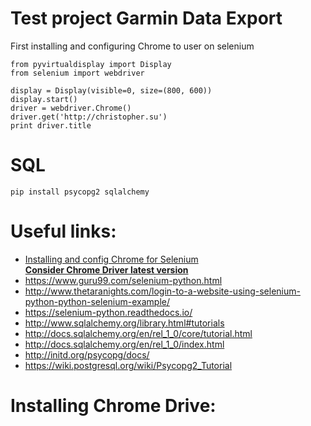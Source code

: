# Test project Garmin Data Export

First installing and configuring Chrome to user on selenium
```
from pyvirtualdisplay import Display
from selenium import webdriver

display = Display(visible=0, size=(800, 600))
display.start()
driver = webdriver.Chrome()
driver.get('http://christopher.su')
print driver.title
```

# SQL
```
pip install psycopg2 sqlalchemy
```

# Useful links:
* [Installing and config Chrome for Selenium](https://christopher.su/2015/selenium-chromedriver-ubuntu/)  
[**Consider Chrome Driver latest version**](https://chromedriver.storage.googleapis.com/2.40/chromedriver_linux64.zip)
* https://www.guru99.com/selenium-python.html  
* http://www.thetaranights.com/login-to-a-website-using-selenium-python-python-selenium-example/  
* https://selenium-python.readthedocs.io/  
* http://www.sqlalchemy.org/library.html#tutorials  
* http://docs.sqlalchemy.org/en/rel_1_0/core/tutorial.html  
* http://docs.sqlalchemy.org/en/rel_1_0/index.html  
* http://initd.org/psycopg/docs/
* https://wiki.postgresql.org/wiki/Psycopg2_Tutorial  




# Installing Chrome Drive:
